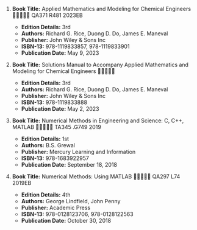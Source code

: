 1. **Book Title:** Applied Mathematics and Modeling for Chemical Engineers 🚨🚨🚨🚨🚨 QA371 R481 2023EB
   - **Edition Details:** 3rd
   - **Authors:** Richard G. Rice, Duong D. Do, James E. Maneval
   - **Publisher:** John Wiley & Sons Inc
   - **ISBN-13:** 978-1119833857, 978-1119833901
   - **Publication Date:** May 9, 2023

2. **Book Title:** Solutions Manual to Accompany Applied Mathematics and Modeling for Chemical Engineers 🚨🚨🚨🚨🚨
   - **Edition Details:** 3rd
   - **Authors:** Richard G. Rice, Duong D. Do, James E. Maneval
   - **Publisher:** John Wiley & Sons Inc
   - **ISBN-13:** 978-1119833888
   - **Publication Date:** May 2, 2023

3. **Book Title:** Numerical Methods in Engineering and Science: C, C++, MATLAB 🚨🚨🚨🚨🚨 TA345 .G749 2019
   - **Edition Details:** 1st
   - **Authors:** B.S. Grewal
   - **Publisher:** Mercury Learning and Information
   - **ISBN-13:** 978-1683922957
   - **Publication Date:** September 18, 2018

4. **Book Title:** Numerical Methods: Using MATLAB 🚨🚨🚨🚨🚨 QA297 L74 2019EB
   - **Edition Details:** 4th
   - **Authors:** George Lindfield, John Penny
   - **Publisher:** Academic Press
   - **ISBN-13:** 978-0128123706, 978-0128122563
   - **Publication Date:** October 30, 2018

